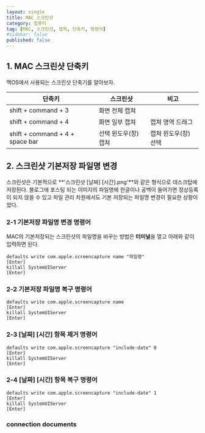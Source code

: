 ```yaml
---
layout: single
title: MAC 스크린샷
category: 컴퓨터
tag: [MAC, 스크린샷, 캡쳐, 단축키, 명령어]
#sidebar: false
published: false
---
```


## 1. MAC 스크린샷 단축키 
맥OS에서 사용되는 스크린샷 단축기를 알아보자.  

|<center>단축키</center>|<center>스크린샷</center>|<center>비고</center>|  
|-|-|-|
|shift + command + 3|화면 전체 캡쳐||
|shift + command + 4|화면 일부 캡쳐|캡쳐 영역 드래그|
|shift + command + 4 + space bar|선택 윈도우(창) 캡쳐|캡쳐 윈도우(창) 선택|

## 2. 스크린샷 기본저장 파일명 변경
스크린샷은 기본적으로 **'스크린샷 \[날짜\] \[시간\].png'**와 같은 형식으로 데스크탑에 저장된다.
블로그에 포스팅 되는 이미지의 파일명에 한글이나 공백이 들어가면 정상등록이 되지 않을 수 있고
파일 관리 차원에서도 기본 저장되는 파일명 변경이 필요한 상황이었다.

### 2-1 기본저장 파일명 변경 명령어 
MAC의 기본저장되는 스크린샷의 파일명을 바꾸는 방법은 **터미널**을 열고 아래와 같이 입력하면 된다.
```
defaults write com.apple.screencapture name "파일명"
[Enter]
killall SystemUIServer
[Enter]
```
### 2-2 기본저장 파일명 복구 명령어
```
defaults write com.apple.screencapture name
[Enter]
killall SystemUIServer
[Enter]
```
### 2-3 \[날짜\] \[시간\] 항목 제거 명령어
```
defaults write com.apple.screencapture "include-date" 0
[Enter]
killall SystemUIServer
[Enter]
```
### 2-4 \[날짜\] \[시간\] 항목 복구 명령어
```
defaults write com.apple.screencapture "include-date" 1
[Enter]
killall SystemUIServer
[Enter]
```

### connection documents